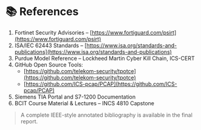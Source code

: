 # 📚 References

1. Fortinet Security Advisories – [https://www.fortiguard.com/psirt](https://www.fortiguard.com/psirt)
2. ISA/IEC 62443 Standards – [https://www.isa.org/standards-and-publications](https://www.isa.org/standards-and-publications)
3. Purdue Model Reference – Lockheed Martin Cyber Kill Chain, ICS-CERT
4. GitHub Open Source Tools:
   - [https://github.com/telekom-security/tpotce](https://github.com/telekom-security/tpotce)
   - [https://github.com/ICS-pcap/PCAP](https://github.com/ICS-pcap/PCAP)
5. Siemens TIA Portal and S7-1200 Documentation
6. BCIT Course Material & Lectures – INCS 4810 Capstone

> A complete IEEE-style annotated bibliography is available in the final report.